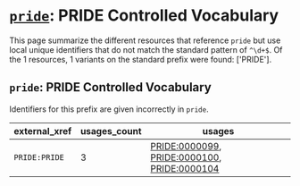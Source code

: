 # [`pride`](https://bioregistry.io/pride): PRIDE Controlled Vocabulary

This page summarize the different resources that reference `pride`
but use local unique identifiers that do not match the standard pattern of
`^\d+$`. Of the 1 resources,
1 variants on the standard prefix were found: ['PRIDE'].

## `pride`: PRIDE Controlled Vocabulary

Identifiers for this prefix are given incorrectly in `pride`.

| external_xref   |   usages_count | usages                                                                                                                                                              |
|-----------------|----------------|---------------------------------------------------------------------------------------------------------------------------------------------------------------------|
| `PRIDE:PRIDE`   |              3 | [PRIDE:0000099](https://bioregistry.io/PRIDE:0000099), [PRIDE:0000100](https://bioregistry.io/PRIDE:0000100), [PRIDE:0000104](https://bioregistry.io/PRIDE:0000104) |

